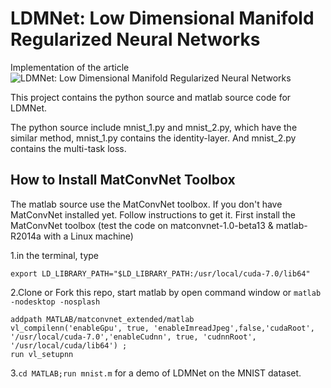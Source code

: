 # LDMNet: Low Dimensional Manifold Regularized Neural Networks

Implementation of the article ![LDMNet: Low Dimensional Manifold Regularized Neural Networks](http://www.ipam.ucla.edu/abstract/?tid=14951&pcode=DLT2018)

This project contains the python source and matlab source code for LDMNet.

The python source include mnist_1.py and mnist_2.py, which have the similar method, mnist_1.py contains the identity-layer.
And mnist_2.py contains the multi-task loss.

## How to Install MatConvNet Toolbox
The matlab source use the MatConvNet toolbox. If you don't have MatConvNet installed yet. Follow instructions to get it.
First install the MatConvNet toolbox (test the code on matconvnet-1.0-beta13 & matlab-R2014a with a Linux machine)

1.in the terminal, type
```
export LD_LIBRARY_PATH="$LD_LIBRARY_PATH:/usr/local/cuda-7.0/lib64"
```
2.Clone or Fork this repo, start matlab by open command window or `matlab -nodesktop -nosplash`
```
addpath MATLAB/matconvnet_extended/matlab
vl_compilenn('enableGpu', true, 'enableImreadJpeg',false,'cudaRoot', '/usr/local/cuda-7.0','enableCudnn', true, 'cudnnRoot', '/usr/local/cuda/lib64') ; 
run vl_setupnn
```
3.`cd MATLAB;run mnist.m` for a demo of LDMNet on the MNIST dataset.
